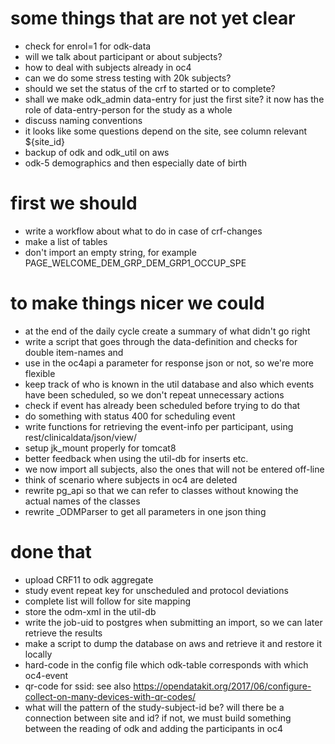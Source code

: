 # some things that are not yet clear
- check for enrol=1 for odk-data
- will we talk about participant or about subjects?
- how to deal with subjects already in oc4
- can we do some stress testing with 20k subjects?
- should we set the status of the crf to started or to complete?
- shall we make odk_admin data-entry for just the first site? it now has the role of data-entry-person for the study as a whole
- discuss naming conventions
- it looks like some questions depend on the site, see column relevant ${site_id}
- backup of odk and odk_util on aws
- odk-5 demographics and then especially date of birth

# first we should
- write a workflow about what to do in case of crf-changes
- make a list of tables
- don't import an empty string, for example PAGE_WELCOME_DEM_GRP_DEM_GRP1_OCCUP_SPE

# to make things nicer we could
- at the end of the daily cycle create a summary of what didn't go right
- write a script that goes through the data-definition and checks for double item-names and 
- use in the oc4api a parameter for response json or not, so we're more flexible
- keep track of who is known in the util database and also which events have been scheduled, so we don't repeat unnecessary actions
- check if event has already been scheduled before trying to do that
- do something with status 400 for scheduling event
- write functions for retrieving the event-info per participant, using rest/clinicaldata/json/view/
- setup jk_mount properly for tomcat8
- better feedback when using the util-db for inserts etc.
- we now import all subjects, also the ones that will not be entered off-line
- think of scenario where subjects in oc4 are deleted
- rewrite pg_api so that we can refer to classes without knowing the actual names of the classes
- rewrite _ODMParser to get all parameters in one json thing

# done that 
- upload CRF11 to odk aggregate
- study event repeat key for unscheduled and protocol deviations
- complete list will follow for site mapping 
- store the odm-xml in the util-db
- write the job-uid to postgres when submitting an import, so we can later retrieve the results
- make a script to dump the database on aws and retrieve it and restore it locally
- hard-code in the config file which odk-table corresponds with which oc4-event
- qr-code for ssid: see also https://opendatakit.org/2017/06/configure-collect-on-many-devices-with-qr-codes/
- what will the pattern of the study-subject-id be? will there be a connection between site and id? if not, we must build something between the reading of odk and adding the participants in oc4
